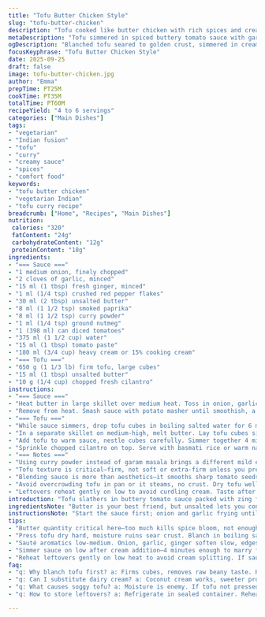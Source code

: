 ```yaml
---
title: "Tofu Butter Chicken Style"
slug: "tofu-butter-chicken"
description: "Tofu cooked like butter chicken with rich spices and creamy tomato sauce. Onion, garlic, ginger soften in butter, spices bloom releasing aroma. Tomatoes and cream add depth. Tofu blanched then seared until golden crust. Sauce blended smooth, simmered thick. Garnished with cilantro, served with rice or naan. Adapted for vegetarian diets, no nuts, gluten, or eggs. Perfect texture balance, spicy and creamy harmony."
metaDescription: "Tofu simmered in spiced buttery tomato sauce with garlic, ginger, and cream. Blanched, seared cubes for texture. Cilantro finish. Vegetarian, no nuts or gluten."
ogDescription: "Blanched tofu seared to golden crust, simmered in creamy tomato sauce spiked with garlic, ginger, red pepper flakes. Garnished cilantro. Vegetarian, hearty."
focusKeyphrase: "Tofu Butter Chicken Style"
date: 2025-09-25
draft: false
image: tofu-butter-chicken.jpg
author: "Emma"
prepTime: PT25M
cookTime: PT35M
totalTime: PT60M
recipeYield: "4 to 6 servings"
categories: ["Main Dishes"]
tags:
- "vegetarian"
- "Indian fusion"
- "tofu"
- "curry"
- "creamy sauce"
- "spices"
- "comfort food"
keywords:
- "tofu butter chicken"
- "vegetarian Indian"
- "tofu curry recipe"
breadcrumb: ["Home", "Recipes", "Main Dishes"]
nutrition: 
 calories: "320"
 fatContent: "24g"
 carbohydrateContent: "12g"
 proteinContent: "18g"
ingredients:
- "=== Sauce ==="
- "1 medium onion, finely chopped"
- "2 cloves of garlic, minced"
- "15 ml (1 tbsp) fresh ginger, minced"
- "1 ml (1/4 tsp) crushed red pepper flakes"
- "30 ml (2 tbsp) unsalted butter"
- "8 ml (1 1/2 tsp) smoked paprika"
- "8 ml (1 1/2 tsp) curry powder"
- "1 ml (1/4 tsp) ground nutmeg"
- "1 (398 ml) can diced tomatoes"
- "375 ml (1 1/2 cup) water"
- "15 ml (1 tbsp) tomato paste"
- "180 ml (3/4 cup) heavy cream or 15% cooking cream"
- "=== Tofu ==="
- "650 g (1 1/3 lb) firm tofu, large cubes"
- "15 ml (1 tbsp) unsalted butter"
- "10 g (1/4 cup) chopped fresh cilantro"
instructions:
- "=== Sauce ==="
- "Heat butter in large skillet over medium heat. Toss in onion, garlic, ginger, crushed red pepper. Sizzle until softened, about 5 minutes, watch edges brown slightly. Sprinkle smoked paprika, curry powder, nutmeg; stir 1 minute until fragrant, biff! smells sharp, earthy. Add canned tomatoes, water, tomato paste. Bring to boil, then simmer gently 12 minutes. The sauce thickens, edges bubble and darken."
- "Remove from heat. Smash sauce with potato masher until smoothish, a bit rustic, chunky bits lose. Back on low, swirl in cream. Simmer 4 minutes, sauce velvety. Adjust salt and pepper to balance brightness and spice. Keep warm."
- "=== Tofu ==="
- "While sauce simmers, drop tofu cubes in boiling salted water for 6 minutes—firm but no rubber. Drain, pat dry thoroughly with paper towels."
- "In a separate skillet on medium-high, melt butter. Lay tofu cubes single layer. Let them brown until nice golden crust forms, no flips too soon. Turn gently, brown all sides, total about 8 minutes. That crust means texture contrast—no soggy tofu here!"
- "Add tofu to warm sauce, nestle cubes carefully. Simmer together 4 minutes so tofu sucks up flavors."
- "Sprinkle chopped cilantro on top. Serve with basmati rice or warm naan bread if you want. Veg on side—steamed greens or roasted cauliflower punch."
- "=== Notes ==="
- "Using curry powder instead of garam masala brings a different mild earthiness; less complex but more versatile. Careful with butter quantity—too much kills the spices, too little burns them fast. If no fresh ginger, frozen works fine, adjust quantity to taste. For cream, heavy cream gives richer mouthfeel; 15% is lighter but still creamy."
- "Tofu texture is critical—firm, not soft or extra-firm unless you press well to dry. Water in tofu kills browning. The initial boiling firms it internally and removes beany taste."
- "Blending sauce is more than aesthetics—it smooths sharp tomato seeds, creates uniform texture; rustic bits tolerated if you prefer chunkier. Toast spices briefly—very important for aroma, don't rush or they burn bitter."
- "Avoid overcrowding tofu in pan or it steams, no crust. Dry tofu well or butter splatters aggressively."
- "Leftovers reheat gently on low to avoid curdling cream. Taste after reheating; sometimes need a splash of cream or water to loosen if thickened too much."
introduction: "Tofu slathers in buttery tomato sauce packed with zing from garlic, ginger, and a kick from red pepper flakes. I’ve swapped garam masala for curry powder here—makes a brighter punch. Boiling tofu first? Crucial move to firm up cubes and cut that raw soy taste. Then the golden crust, painstaking but worth it—no mush allowed. Cream stirs in last, sauce turns silky, red-orange gleam catching your eye. Smell shifts from sharp spices to mellow richness. Add cilantro; freshness pops. Eat with rice or naan; dipping is a must. Keeps well—just mind when reheating; creamy sauces can split. Learned this after botched leftovers. Texture and timing—my mantra."
ingredientsNote: "Butter is your best friend, but unsalted lets you control salt more precisely. If dairy’s no-go, coconut cream is an interesting swap, though watch for sweetness. Fresh ginger—preferably grated, not powdered—gives sharp aroma that dried ginger can’t mimic. I upped paprika slightly; some days yours may vary—adjust the spice mix to your nose and mood. Canned tomatoes vary; some are more acidic. A pinch of sugar can balance if your batch tastes sharp. The tofu needs blotting dry like crazy; moisture kills browning and makes the dish soggy. I usually press mine in a tofu press or wrapped in towels under a can for 10 mins before boiling for better texture. Cilantro finish essential—skip and dish feels lonely."
instructionsNote: "Start the sauce first; onion and garlic frying until translucent is where flavor foundation builds. If you skip sautéing the spices, powder stays raw, harsh. Pay attention to smells—smoked paprika adds warmth but can burn fast. I use a potato masher to break up the tomatoes in the pan—no blender needed, saves dishes, and I keep some texture because sauce should feel homemade, rustic. Boiling tofu is a subtle step—too long and it falls apart; too short and beany flavor remains. Dry well or tofu heats in water, no sear crust. Searing means patience—don’t flip too soon or cubes stick. When browning, you hear quiet crackles, edges darkening, smell like toasted nuts. Adding tofu to sauce lets flavor penetrate; don't rush here. Simmer lightly just enough, overcooking tofu makes it rubbery."
tips:
- "Butter quantity critical here—too much kills spice bloom, not enough burns them fast. Use unsalted butter to nudge salt control. Toast smoked paprika quick, watch smell change—burnt bitter easily. Fresh ginger grated, not powdered, lifts aroma sharpness; if frozen, adjust amount downward."
- "Press tofu dry hard, moisture ruins sear crust. Blanch in boiling salted water 5-6 mins firms inside, cuts beany taste but not too long or mushy. Pat cubes super dry after draining. Cook tofu in single layer, no crowding or it steams—lose crust, lose texture contrast."
- "Sauté aromatics low-medium. Onion, garlic, ginger soften slow, edges just golden not burnt. Add spices after softened onions, cook about 1 minute stirring. Smell changes sharply, earthy notes; don’t rush, stay near stove. When sauce thickens, mash with potato masher gently—leave some rustic bits."
- "Simmer sauce on low after cream addition—4 minutes enough to marry flavors but keep cream smooth. Adjust salt late. When adding tofu, nestle cubes, simmer few minutes so tofu soaks sauce. Avoid long simmer after tofu in or rubbery texture sets in."
- "Reheat leftovers gently on low heat to avoid cream splitting. If sauce thickens too much, add splash water or cream to loosen. Cilantro chopped fresh, sprinkled last, brightens aroma and balance. Skip cilantro, sauce feels flat or lonely."
faq:
- "q: Why blanch tofu first? a: Firms cubes, removes raw beany taste. Helps hold shape during sear. Not too long or tofu softens. Critical step before searing."
- "q: Can I substitute dairy cream? a: Coconut cream works, sweeter profile changes balance. Use less or skip sugar. Heavy cream richer mouthfeel; 15% lighter keeps sauce less heavy but still creamy."
- "q: What causes soggy tofu? a: Moisture is enemy. If tofu not pressed dry, water steams cubes instead of browning. Overcrowding pan leads to steam, no crust. Pat dry thoroughly, cook in batches if needed."
- "q: How to store leftovers? a: Refrigerate in sealed container. Reheat on low, stir often. Sauce thickens when cold, add splash water or cream while warming to loosen texture. Avoid high heat to stop cream from splitting."

---
```


